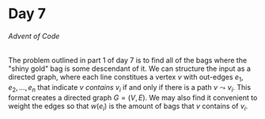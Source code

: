 # Day 7
###### Advent of Code

The problem outlined in part 1 of day 7 is to find all of the bags where the
"shiny gold" bag is some descendant of it. We can structure the input as a
directed graph, where each line constitues a vertex $v$ with out-edges $e_1, e_2,
\dots, e_n$ that indicate $v$ *contains* $v_i$ if and only if there is a path $v
\leadsto v_i$. This format creates a directed graph $G = (V, E)$. We may also
find it convenient to weight the edges so that $w(e_i)$ is the amount of bags
that $v$ contains of $v_i$.

